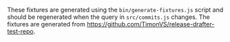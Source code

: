These fixtures are generated using the `bin/generate-fixtures.js` script and should be regenerated when the query in `src/commits.js` changes. The fixtures are generated from https://github.com/TimonVS/release-drafter-test-repo.
